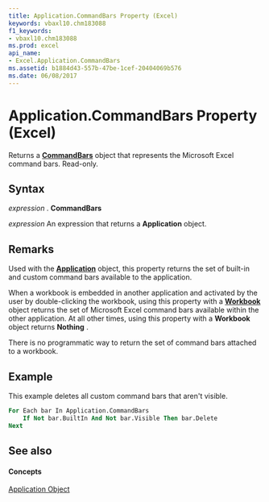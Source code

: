 ```yaml
---
title: Application.CommandBars Property (Excel)
keywords: vbaxl10.chm183088
f1_keywords:
- vbaxl10.chm183088
ms.prod: excel
api_name:
- Excel.Application.CommandBars
ms.assetid: b1884d43-557b-47be-1cef-20404069b576
ms.date: 06/08/2017
---
```



# Application.CommandBars Property (Excel)

Returns a  **[CommandBars](http://msdn.microsoft.com/library/0e312e21-14ee-5055-d604-b66e61c53b47%28Office.15%29.aspx)** object that represents the Microsoft Excel command bars. Read-only.


## Syntax

 _expression_ . **CommandBars**

 _expression_ An expression that returns a **Application** object.


## Remarks

Used with the  **[Application](Excel.Application(objec).md)** object, this property returns the set of built-in and custom command bars available to the application.

When a workbook is embedded in another application and activated by the user by double-clicking the workbook, using this property with a  **[Workbook](Excel.Workbook.md)** object returns the set of Microsoft Excel command bars available within the other application. At all other times, using this property with a **Workbook** object returns **Nothing** .

There is no programmatic way to return the set of command bars attached to a workbook.


## Example

This example deletes all custom command bars that aren't visible.


```vb
For Each bar In Application.CommandBars 
    If Not bar.BuiltIn And Not bar.Visible Then bar.Delete 
Next
```


## See also


#### Concepts


[Application Object](Excel.Application(objec).md)

